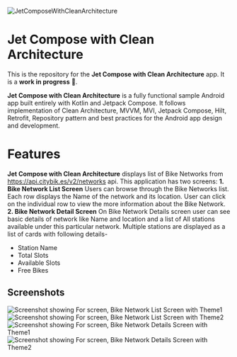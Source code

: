 ![JetComposeWithCleanArchitecture](docs/images/app_image.png "Jet Compose with Clean Architecture")

Jet Compose with Clean Architecture
===================================

This is the repository for the **Jet Compose with Clean Architecture** app. It is a **work in progress** 🚧.

**Jet Compose with Clean Architecture** is a fully functional sample Android app built entirely with Kotlin and Jetpack Compose. 
It follows implementation of Clean Architecture, MVVM, MVI, Jetpack Compose, Hilt, Retrofit, Repository pattern 
and best practices for the Android app design and development.

# Features

**Jet Compose with Clean Architecture** displays list of Bike Networks from https://api.citybik.es/v2/networks api.
This application has two screens:
**1. Bike Network List Screen**
Users can browse through the Bike Networks list. Each row displays the Name of the network and its location. 
User can click on the individual row to view the more information about the Bike Network.
**2. Bike Network Detail Screen**
On Bike Network Details screen user can see basic details of network like Name and location and a list of All 
stations available under this particular network. Multiple stations are displayed as a list of cards with following details-
- Station Name
- Total Slots
- Available Slots
- Free Bikes

## Screenshots

![Screenshot showing For screen, Bike Network List Screen with Theme1](docs/images/bike_networks_theme1.png "Screenshot showing For screen, Bike Network List Screen with Theme1")
![Screenshot showing For screen, Bike Network List Screen with Theme2](docs/images/bike_networks_theme2.png "Screenshot showing For screen, Bike Network List Screen with Theme2")
![Screenshot showing For screen, Bike Network Details Screen with Theme1](docs/images/bike_network_detail_theme1.png "Screenshot showing For screen, Bike Network Details Screen with Theme1")
![Screenshot showing For screen, Bike Network Details Screen with Theme2](docs/images/bike_network_detail_theme2.png "Screenshot showing For screen, Bike Network Details Screen with Theme2")


